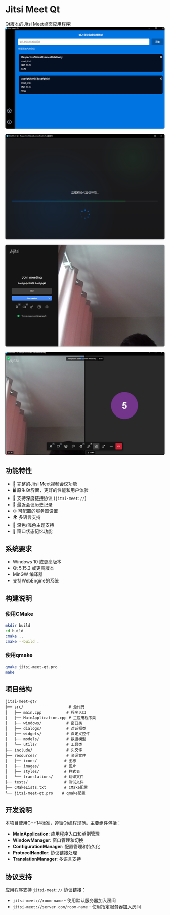 # Jitsi Meet Qt

Qt版本的Jitsi Meet桌面应用程序!
![PixPin_2025-09-14_13-23-44](./images/PixPin_2025-09-14_13-23-44.png)

![PixPin_2025-09-14_13-24-33](./images/PixPin_2025-09-14_13-24-33.png)

![PixPin_2025-09-14_13-25-44](./images/PixPin_2025-09-14_13-25-44.png)

![PixPin_2025-09-14_13-26-44](./images/PixPin_2025-09-14_13-26-44.png)




## 功能特性

- 🎥 完整的Jitsi Meet视频会议功能
- 🖥️ 原生Qt界面，更好的性能和用户体验
- 🔗 支持深度链接协议 (`jitsi-meet://`)
- 📝 最近会议历史记录
- ⚙️ 可配置的服务器设置
- 🌍 多语言支持
- 🎨 深色/浅色主题支持
- 💾 窗口状态记忆功能

## 系统要求

- Windows 10 或更高版本
- Qt 5.15.2 或更高版本
- MinGW 编译器
- 支持WebEngine的系统

## 构建说明

### 使用CMake

```bash
mkdir build
cd build
cmake ..
cmake --build .
```

### 使用qmake

```bash
qmake jitsi-meet-qt.pro
make
```

## 项目结构

```
jitsi-meet-qt/
├── src/                    # 源代码
│   ├── main.cpp           # 程序入口
│   ├── MainApplication.cpp # 主应用程序类
│   ├── windows/           # 窗口类
│   ├── dialogs/           # 对话框类
│   ├── widgets/           # 自定义控件
│   ├── models/            # 数据模型
│   └── utils/             # 工具类
├── include/               # 头文件
├── resources/             # 资源文件
│   ├── icons/            # 图标
│   ├── images/           # 图片
│   ├── styles/           # 样式表
│   └── translations/     # 翻译文件
├── tests/                # 测试文件
├── CMakeLists.txt        # CMake配置
└── jitsi-meet-qt.pro    # qmake配置
```

## 开发说明

本项目使用C++14标准，遵循Qt编程规范。主要组件包括：

- **MainApplication**: 应用程序入口和单例管理
- **WindowManager**: 窗口管理和切换
- **ConfigurationManager**: 配置管理和持久化
- **ProtocolHandler**: 协议链接处理
- **TranslationManager**: 多语言支持

## 协议支持

应用程序支持 `jitsi-meet://` 协议链接：

- `jitsi-meet://room-name` - 使用默认服务器加入房间
- `jitsi-meet://server.com/room-name` - 使用指定服务器加入房间
